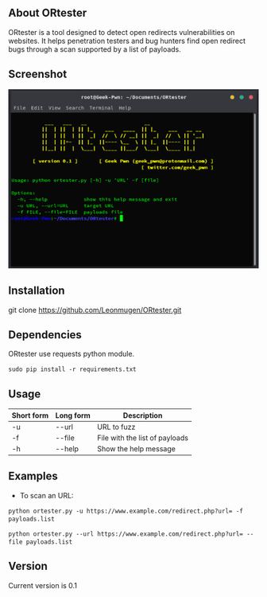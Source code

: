 ## About ORtester

ORtester is a tool designed to detect open redirects vulnerabilities on websites. It helps penetration testers and bug hunters find open redirect bugs through a scan supported by a list of payloads.

## Screenshot
![Alt text](https://github.com/Geek-Pwn/ORtester/blob/master/banner.PNG?raw=true)

## Installation
git clone https://github.com/Leonmugen/ORtester.git

## Dependencies
ORtester use requests python module.
```
sudo pip install -r requirements.txt
```

## Usage
| Short form | Long form | Description |
| --- | --- | --- |
| -u | --url | URL to fuzz |
| -f | --file | File with the list of payloads |
| -h | --help | Show the help message |

## Examples
* To scan an URL:
```
python ortester.py -u https://www.example.com/redirect.php?url= -f payloads.list
```
```
python ortester.py --url https://www.example.com/redirect.php?url= --file payloads.list
```

## Version
Current version is 0.1
